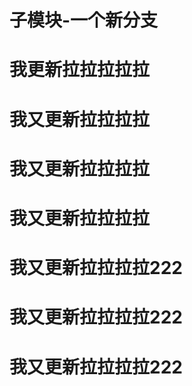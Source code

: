 # 子模块-一个新分支
# 我更新拉拉拉拉拉
# 我又更新拉拉拉拉
# 我又更新拉拉拉拉
# 我又更新拉拉拉拉

# 我又更新拉拉拉拉222

# 我又更新拉拉拉拉222

# 我又更新拉拉拉拉222